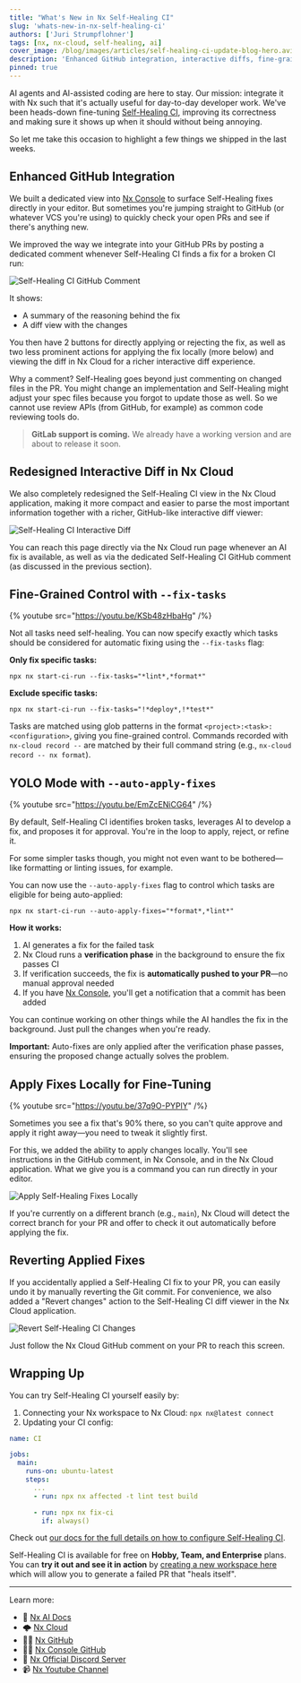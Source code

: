 ```yaml
---
title: "What's New in Nx Self-Healing CI"
slug: 'whats-new-in-nx-self-healing-ci'
authors: ['Juri Strumpflohner']
tags: [nx, nx-cloud, self-healing, ai]
cover_image: /blog/images/articles/self-healing-ci-update-blog-hero.avif
description: 'Enhanced GitHub integration, interactive diffs, fine-grained task control, auto-apply fixes, and local fix application—discover the latest improvements to Nx Self-Healing CI.'
pinned: true
---
```


AI agents and AI-assisted coding are here to stay. Our mission: integrate it with Nx such that it's actually useful for day-to-day developer work. We've been heads-down fine-tuning [Self-Healing CI](/docs/features/ci-features/self-healing-ci), improving its correctness and making sure it shows up when it should without being annoying.

So let me take this occasion to highlight a few things we shipped in the last weeks.

## Enhanced GitHub Integration

We built a dedicated view into [Nx Console](/docs/getting-started/editor-setup) to surface Self-Healing fixes directly in your editor. But sometimes you're jumping straight to GitHub (or whatever VCS you're using) to quickly check your open PRs and see if there's anything new.

We improved the way we integrate into your GitHub PRs by posting a dedicated comment whenever Self-Healing CI finds a fix for a broken CI run:

![Self-Healing CI GitHub Comment](/blog/images/articles/self-healing-ghcomment-dark.avif)

It shows:

- A summary of the reasoning behind the fix
- A diff view with the changes

You then have 2 buttons for directly applying or rejecting the fix, as well as two less prominent actions for applying the fix locally (more below) and viewing the diff in Nx Cloud for a richer interactive diff experience.

Why a comment? Self-Healing goes beyond just commenting on changed files in the PR. You might change an implementation and Self-Healing might adjust your spec files because you forgot to update those as well. So we cannot use review APIs (from GitHub, for example) as common code reviewing tools do.

> **GitLab support is coming.** We already have a working version and are about to release it soon.

## Redesigned Interactive Diff in Nx Cloud

We also completely redesigned the Self-Healing CI view in the Nx Cloud application, making it more compact and easier to parse the most important information together with a richer, GitHub-like interactive diff viewer:

![Self-Healing CI Interactive Diff](/blog/images/articles/self-healing-nx-cloud-diff-dark.avif)

You can reach this page directly via the Nx Cloud run page whenever an AI fix is available, as well as via the dedicated Self-Healing CI GitHub comment (as discussed in the previous section).

## Fine-Grained Control with `--fix-tasks`

{% youtube src="https://youtu.be/KSb48zHbaHg" /%}

Not all tasks need self-healing. You can now specify exactly which tasks should be considered for automatic fixing using the `--fix-tasks` flag:

**Only fix specific tasks:**

```shell
npx nx start-ci-run --fix-tasks="*lint*,*format*"
```

**Exclude specific tasks:**

```shell
npx nx start-ci-run --fix-tasks="!*deploy*,!*test*"
```

Tasks are matched using glob patterns in the format `<project>:<task>:<configuration>`, giving you fine-grained control. Commands recorded with `nx-cloud record --` are matched by their full command string (e.g., `nx-cloud record -- nx format`).

## YOLO Mode with `--auto-apply-fixes`

{% youtube src="https://youtu.be/EmZcENiCG64" /%}

By default, Self-Healing CI identifies broken tasks, leverages AI to develop a fix, and proposes it for approval. You're in the loop to apply, reject, or refine it.

For some simpler tasks though, you might not even want to be bothered—like formatting or linting issues, for example.

You can now use the `--auto-apply-fixes` flag to control which tasks are eligible for being auto-applied:

```shell
npx nx start-ci-run --auto-apply-fixes="*format*,*lint*"
```

**How it works:**

1. AI generates a fix for the failed task
2. Nx Cloud runs a **verification phase** in the background to ensure the fix passes CI
3. If verification succeeds, the fix is **automatically pushed to your PR**—no manual approval needed
4. If you have [Nx Console](/docs/getting-started/editor-setup), you'll get a notification that a commit has been added

You can continue working on other things while the AI handles the fix in the background. Just pull the changes when you're ready.

**Important:** Auto-fixes are only applied after the verification phase passes, ensuring the proposed change actually solves the problem.

## Apply Fixes Locally for Fine-Tuning

{% youtube src="https://youtu.be/37q9O-PYPlY" /%}

Sometimes you see a fix that's 90% there, so you can't quite approve and apply it right away—you need to tweak it slightly first.

For this, we added the ability to apply changes locally. You'll see instructions in the GitHub comment, in Nx Console, and in the Nx Cloud application. What we give you is a command you can run directly in your editor.

![Apply Self-Healing Fixes Locally](/blog/images/articles/self-healing-apply-locally.avif)

If you're currently on a different branch (e.g., `main`), Nx Cloud will detect the correct branch for your PR and offer to check it out automatically before applying the fix.

## Reverting Applied Fixes

If you accidentally applied a Self-Healing CI fix to your PR, you can easily undo it by manually reverting the Git commit. For convenience, we also added a "Revert changes" action to the Self-Healing CI diff viewer in the Nx Cloud application.

![Revert Self-Healing CI Changes](/blog/images/articles/self-healing-ci-revert-changes.png)

Just follow the Nx Cloud GitHub comment on your PR to reach this screen.

## Wrapping Up

You can try Self-Healing CI yourself easily by:

1. Connecting your Nx workspace to Nx Cloud: `npx nx@latest connect`
2. Updating your CI config:

```yaml
name: CI

jobs:
  main:
    runs-on: ubuntu-latest
    steps:
      ...
      - run: npx nx affected -t lint test build

      - run: npx nx fix-ci
        if: always()
```

Check out [our docs for the full details on how to configure Self-Healing CI](/docs/features/ci-features/self-healing-ci#enable-self-healing-ci).

Self-Healing CI is available for free on **Hobby, Team, and Enterprise** plans. You can **try it out and see it in action** by [creating a new workspace here](https://cloud.nx.app/get-started/?utm_source=nx-dev&utm_medium=blog) which will allow you to generate a failed PR that "heals itself".

---

Learn more:

- 🧠 [Nx AI Docs](/features/enhance-AI)
- 🌩️ [Nx Cloud](/nx-cloud)
- 👩‍💻 [Nx GitHub](https://github.com/nrwl/nx)
- 👩‍💻 [Nx Console GitHub](https://github.com/nrwl/nx-console)
- 💬 [Nx Official Discord Server](https://go.nx.dev/community)
- 📹 [Nx Youtube Channel](https://www.youtube.com/@nxdevtools)
